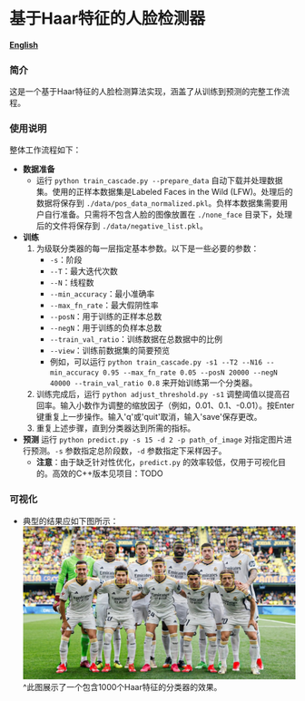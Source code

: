 # 基于Haar特征的人脸检测器

#### [English](./README.md)

### 简介
这是一个基于Haar特征的人脸检测算法实现，涵盖了从训练到预测的完整工作流程。
### 使用说明
整体工作流程如下：  
* **数据准备**  
    * 运行 ```python train_cascade.py --prepare_data``` 自动下载并处理数据集。使用的正样本数据集是Labeled Faces in the Wild (LFW)。处理后的数据将保存到 `./data/pos_data_normalized.pkl`。负样本数据集需要用户自行准备。只需将不包含人脸的图像放置在 `./none_face` 目录下，处理后的文件将保存到 `./data/negative_list.pkl`。
* **训练**
    1. 为级联分类器的每一层指定基本参数。以下是一些必要的参数：
        * `-s`：阶段
        * `--T`：最大迭代次数
        * `--N`：线程数
        * `--min_accuracy`：最小准确率
        * `--max_fn_rate`：最大假阴性率
        * `--posN`：用于训练的正样本总数
        * `--negN`：用于训练的负样本总数
        * `--train_val_ratio`：训练数据在总数据中的比例
        * `--view`：训练前数据集的简要预览
        * 例如，可以运行 ```python train_cascade.py -s1 --T2 --N16 --min_accuracy 0.95 --max_fn_rate 0.05 --posN 20000 --negN 40000 --train_val_ratio 0.8``` 来开始训练第一个分类器。
    2. 训练完成后，运行 ```python adjust_threshold.py -s1``` 调整阈值以提高召回率。输入小数作为调整的缩放因子（例如，0.01、0.1、-0.01）。按Enter键重复上一步操作。输入'q'或'quit'取消，输入'save'保存更改。
    3. 重复上述步骤，直到分类器达到所需的指标。
* **预测**
    运行 ```python predict.py -s 15 -d 2 -p path_of_image``` 对指定图片进行预测。`-s` 参数指定总阶段数，`-d` 参数指定下采样因子。
    * **注意**：由于缺乏针对性优化，`predict.py` 的效率较低，仅用于可视化目的。高效的C++版本见项目：TODO
### 可视化
* 典型的结果应如下图所示：
    ![](./result.jpg)
    ^此图展示了一个包含1000个Haar特征的分类器的效果。